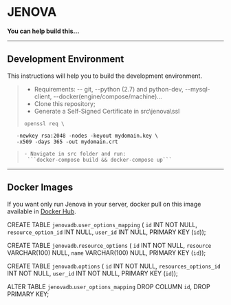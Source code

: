 JENOVA
======

**You can help build this...**

---------

Development Environment
-------------

This instructions will help you to build the development environment.

> - Requirements: 
> -- git, 
> --python (2.7) and python-dev, 
> --mysql-client, 
> --docker(engine/compose/machine)...
> - Clone this repository;
> - Generate a Self-Signed Certificate in src\jenova\ssl
> ```
> openssl req \
       -newkey rsa:2048 -nodes -keyout mydomain.key \
       -x509 -days 365 -out mydomain.crt
> ```
> - Navigate in src folder and run:
>  ```docker-compose build && docker-compose up``` 

----------

Docker Images
-------------

If you want only run Jenova in your server,  docker pull on this image available in [Docker Hub](https://hub.docker.com/r/inova/jenova/).

CREATE TABLE `jenovadb`.`user_options_mapping` (
  `id` INT NOT NULL,
  `resource_option_id` INT NULL,
  `user_id` INT NULL,
  PRIMARY KEY (`id`));

CREATE TABLE `jenovadb`.`resource_options` (
  `id` INT NOT NULL,
  `resource` VARCHAR(100) NULL,
  `name` VARCHAR(100) NULL,
  PRIMARY KEY (`id`));

CREATE TABLE `jenovadb`.`options` (
  `id` INT NOT NULL,
  `resources_options_id` INT NOT NULL,
  `user_id` INT NOT NULL,
  PRIMARY KEY (`id`));

ALTER TABLE `jenovadb`.`user_options_mapping` 
DROP COLUMN `id`,
DROP PRIMARY KEY;
